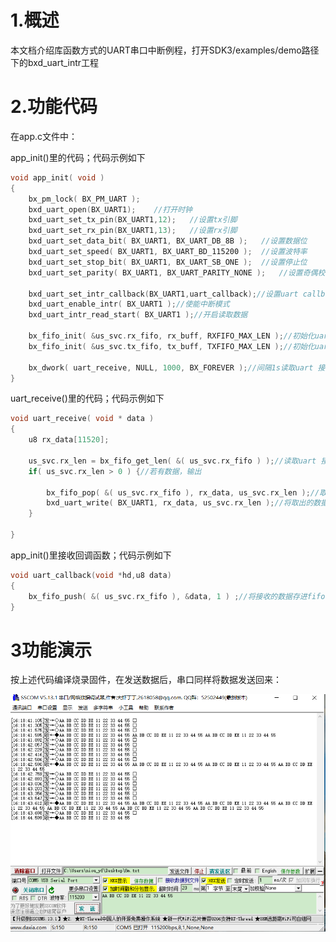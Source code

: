 # 1.概述

​		本文档介绍库函数方式的UART串口中断例程，打开SDK3/examples/demo路径下的bxd_uart_intr工程

# 2.功能代码

在app.c文件中：

app_init()里的代码；代码示例如下

```c
void app_init( void )
{
    bx_pm_lock( BX_PM_UART );	
    bxd_uart_open(BX_UART1);	//打开时钟
    bxd_uart_set_tx_pin(BX_UART1,12);	//设置tx引脚
    bxd_uart_set_rx_pin(BX_UART1,13);	//设置rx引脚
    bxd_uart_set_data_bit( BX_UART1, BX_UART_DB_8B );	//设置数据位
    bxd_uart_set_speed( BX_UART1, BX_UART_BD_115200 );	//设置波特率
    bxd_uart_set_stop_bit( BX_UART1, BX_UART_SB_ONE );	//设置停止位
    bxd_uart_set_parity( BX_UART1, BX_UART_PARITY_NONE );	//设置奇偶校验位	
    
   	bxd_uart_set_intr_callback(BX_UART1,uart_callback);//设置uart callback
    bxd_uart_enable_intr( BX_UART1 );//使能中断模式
    bxd_uart_intr_read_start( BX_UART1 );//开启读取数据
    
    bx_fifo_init( &us_svc.rx_fifo, rx_buff, RXFIFO_MAX_LEN );//初始化uart 接收fifo
    bx_fifo_init( &us_svc.tx_fifo, tx_buff, TXFIFO_MAX_LEN );//初始化uart 发送fifo

    bx_dwork( uart_receive, NULL, 1000, BX_FOREVER );//间隔1s读取uart 接收fifo，若有数据通过uart输出
}
```

uart_receive()里的代码；代码示例如下

```c
void uart_receive( void * data )
{
    u8 rx_data[11520];
   
    us_svc.rx_len = bx_fifo_get_len( &( us_svc.rx_fifo ) );//读取uart 接收fifo数据长度
    if( us_svc.rx_len > 0 ) {//若有数据，输出

        bx_fifo_pop( &( us_svc.rx_fifo ), rx_data, us_svc.rx_len );//取出fifo 数据
        bxd_uart_write( BX_UART1, rx_data, us_svc.rx_len );//将取出的数据输出
    }

}
```



app_init()里接收回调函数；代码示例如下

```c
void uart_callback(void *hd,u8 data)
{
	bx_fifo_push( &( us_svc.rx_fifo ), &data, 1 ) ;//将接收的数据存进fifo
}
```

# 3功能演示

按上述代码编译烧录固件，在发送数据后，串口同样将数据发送回来：

![image-20210827161857945](image-20210827161857945.png)

